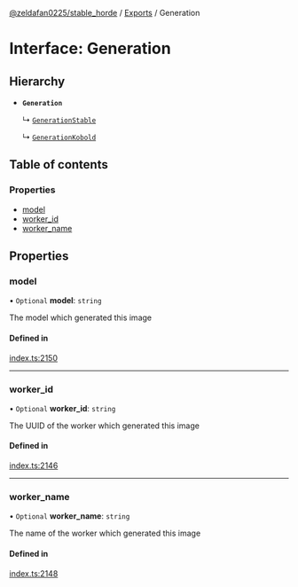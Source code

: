 [@zeldafan0225/stable_horde](../README.md) / [Exports](../modules.md) / Generation

# Interface: Generation

## Hierarchy

- **`Generation`**

  ↳ [`GenerationStable`](GenerationStable.md)

  ↳ [`GenerationKobold`](GenerationKobold.md)

## Table of contents

### Properties

- [model](Generation.md#model)
- [worker\_id](Generation.md#worker_id)
- [worker\_name](Generation.md#worker_name)

## Properties

### model

• `Optional` **model**: `string`

The model which generated this image

#### Defined in

[index.ts:2150](https://github.com/ZeldaFan0225/stable_horde/blob/ca96654/index.ts#L2150)

___

### worker\_id

• `Optional` **worker\_id**: `string`

The UUID of the worker which generated this image

#### Defined in

[index.ts:2146](https://github.com/ZeldaFan0225/stable_horde/blob/ca96654/index.ts#L2146)

___

### worker\_name

• `Optional` **worker\_name**: `string`

The name of the worker which generated this image

#### Defined in

[index.ts:2148](https://github.com/ZeldaFan0225/stable_horde/blob/ca96654/index.ts#L2148)
